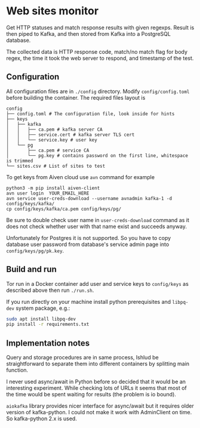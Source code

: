 # Web sites monitor

Get HTTP statuses and match response results with given regexps.
Result is then piped to Kafka, and then stored from Kafka into a PostgreSQL database.

The collected data is HTTP response code, match/no match flag for body regex,
the time it took the web server to respond, and timestamp of the test.


## Configuration

All configuration files are in `./config` directory.
Modify `config/config.toml` before building the container.
The required files layout is
```
config
├── config.toml # The configuration file, look inside for hints
├── keys
│   ├── kafka 
│   │   ├── ca.pem # kafka server CA
│   │   ├── service.cert # kafka server TLS cert
│   │   └── service.key # user key
│   └── pg 
│       ├── ca.pem # service CA
│       └── pg.key # contains password on the first line, whitespace is trimmed
└── sites.csv # List of sites to test
```

To get keys from Aiven cloud use `avn` command for example
```
python3 -m pip install aiven-client
avn user login  YOUR_EMAIL_HERE
avn service user-creds-download --username avnadmin kafka-1 -d config/keys/kafka/
cp config/keys/kafka/ca.pem config/keys/pg/
```
Be sure to double check user name in `user-creds-download` command 
as it does not check whether user with that name exist and succeeds anyway.

Unfortunately for Postgres it is not supported. So you have to copy database 
user password from database's service admin page into `config/keys/pg/pk.key`.


## Build and run

Tor run in a Docker container add user and service keys to `config/keys`
as described above then run `./run.sh`.

If you run directly on your machine install python prerequisites
and `libpq-dev` system package, e.g.:
```bash
sudo apt install libpq-dev
pip install -r requirements.txt
```


## Implementation notes

Query and storage procedures are in same process, Ishlud be straightforward
to separate them into different containers by splitting main function.

I never used async/await in Python before so decided that it would be an
interesting experiment. While checking lots of URLs it seems that most of the
time would be spent waiting for results (the problem is io bound).

`aiokafka` library provides nicer interface for async/await but it requires
older version of kafka-python. I could not make it work with AdminClient on time.
So kafka-python 2.x is used.
